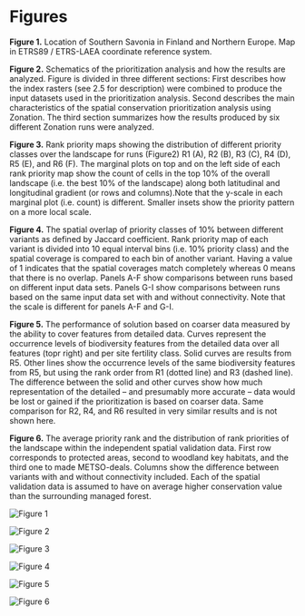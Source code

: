 # Figures

__Figure 1.__ Location of Southern Savonia in Finland and Northern Europe. Map in ETRS89 / ETRS-LAEA coordinate reference system.

__Figure 2.__ Schematics of the prioritization analysis and how the results are analyzed. Figure is divided in three different sections: First describes how the index rasters (see 2.5 for description) were combined to produce the input datasets used in the prioritization analysis. Second describes the main characteristics of the spatial conservation prioritization analysis using Zonation. The third section summarizes how the results produced by six different Zonation runs were analyzed.

__Figure 3.__ Rank priority maps showing the distribution of different priority classes over the landscape for runs (Figure2) R1 (A), R2 (B), R3 (C), R4 (D), R5 (E), and R6 (F). The marginal plots on top and on the left side of each rank priority map show the count of cells in the top 10% of the overall landscape (i.e. the best 10% of the landscape) along both latitudinal and longitudinal gradient (or rows and columns).Note that the y-scale in each marginal plot (i.e. count) is different. Smaller insets show the priority pattern on a more local scale.

__Figure 4.__ The spatial overlap of priority classes of 10% between different variants as defined by Jaccard coefficient. Rank priority map of each variant is divided into 10 equal interval bins (i.e. 10% priority class) and the spatial coverage is compared to each bin of another variant. Having a value of 1 indicates that the spatial coverages match completely whereas 0 means that there is no overlap. Panels A-F show comparisons between runs based on different input data sets. Panels G-I show comparisons between runs based on the same input data set with and without connectivity. Note that the scale is different for panels A-F and G-I.

__Figure 5.__ The performance of solution based on coarser data measured by the ability to cover features from detailed data. Curves represent the occurrence levels of biodiversity features from the detailed data over all features (topr right) and per site fertility class. Solid curves are results from R5. Other lines show the occurrence levels of the same biodiversity features from R5, but using the rank order from R1 (dotted line) and R3 (dashed line). The difference between the solid and other curves show how much representation of the detailed – and presumably more accurate – data would be lost or gained if the prioritization is based on coarser data. Same comparison for R2, R4, and R6 resulted in very similar results and is not shown here.

__Figure 6.__ The average priority rank and the distribution of rank priorities of the landscape within the independent spatial validation data. First row corresponds to protected areas, second to woodland key habitats, and the third one to made METSO-deals. Columns show the difference between variants with and without connectivity included. Each of the spatial validation data is assumed to have on average higher conservation value than the surrounding managed forest.

![Figure 1](figs/Figure1/Fig1.png)

![Figure 2](figs/Figure2/Fig2.png)

![Figure 3](figs/Figure3/Fig3.png)

![Figure 4](figs/Figure4/Fig4.png)

![Figure 5](figs/Figure5/Fig5.png)

![Figure 6](figs/Figure6/Fig6_combined.png)
